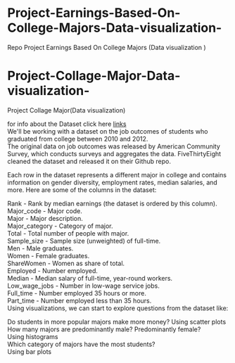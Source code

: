 # Project-Earnings-Based-On-College-Majors-Data-visualization-
Repo Project Earnings Based On College Majors (Data visualization )
# Project-Collage-Major-Data-visualization-
Project Collage Major(Data visualization)

for info about the Dataset click here [links](https://data.world/fivethirtyeight/college-majors)<br>
We'll be working with a dataset on the job outcomes of students who graduated from college between 2010 and 2012.<br> The original data on job outcomes was released by American Community Survey, which conducts surveys and aggregates the data. FiveThirtyEight cleaned the dataset and released it on their Github repo.

Each row in the dataset represents a different major in college and contains information on gender diversity, employment rates, median salaries, and more. Here are some of the columns in the dataset:

Rank - Rank by median earnings (the dataset is ordered by this column).
Major_code - Major code.<br>
Major - Major description.<br>
Major_category - Category of major.<br>
Total - Total number of people with major.<br>
Sample_size - Sample size (unweighted) of full-time.<br>
Men - Male graduates.<br>
Women - Female graduates.<br>
ShareWomen - Women as share of total.<br>
Employed - Number employed.<br>
Median - Median salary of full-time, year-round workers.<br>
Low_wage_jobs - Number in low-wage service jobs.<br>
Full_time - Number employed 35 hours or more.<br>
Part_time - Number employed less than 35 hours.<br>
Using visualizations, we can start to explore questions from the dataset like:

Do students in more popular majors make more money?
Using scatter plots<br>
How many majors are predominantly male? Predominantly female?<br>
Using histograms<br>
Which category of majors have the most students?<br>
Using bar plots
